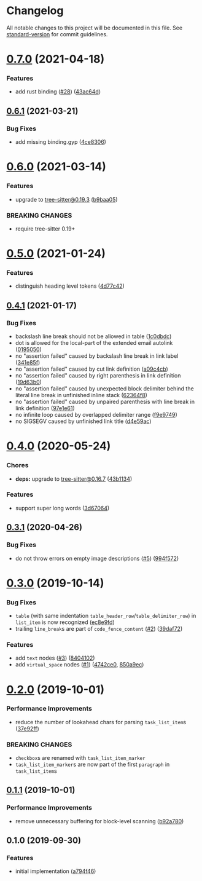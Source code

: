 # Changelog

All notable changes to this project will be documented in this file. See [standard-version](https://github.com/conventional-changelog/standard-version) for commit guidelines.

# [0.7.0](https://github.com/ikatyang/tree-sitter-markdown/compare/v0.6.1...v0.7.0) (2021-04-18)


### Features

* add rust binding ([#28](https://github.com/ikatyang/tree-sitter-markdown/issues/28)) ([43ac64d](https://github.com/ikatyang/tree-sitter-markdown/commit/43ac64d8cade4244e3484d2588342dc28991333d))



## [0.6.1](https://github.com/ikatyang/tree-sitter-markdown/compare/v0.6.0...v0.6.1) (2021-03-21)


### Bug Fixes

* add missing binding.gyp ([4ce8306](https://github.com/ikatyang/tree-sitter-markdown/commit/4ce8306))



# [0.6.0](https://github.com/ikatyang/tree-sitter-markdown/compare/v0.5.0...v0.6.0) (2021-03-14)


### Features

* upgrade to tree-sitter@0.19.3 ([b9baa05](https://github.com/ikatyang/tree-sitter-markdown/commit/b9baa05))


### BREAKING CHANGES

* require tree-sitter 0.19+



# [0.5.0](https://github.com/ikatyang/tree-sitter-markdown/compare/v0.4.1...v0.5.0) (2021-01-24)


### Features

* distinguish heading level tokens ([4d77c42](https://github.com/ikatyang/tree-sitter-markdown/commit/4d77c42))



## [0.4.1](https://github.com/ikatyang/tree-sitter-markdown/compare/v0.4.0...v0.4.1) (2021-01-17)


### Bug Fixes

* backslash line break should not be allowed in table ([1c0dbdc](https://github.com/ikatyang/tree-sitter-markdown/commit/1c0dbdc))
* dot is allowed for the local-part of the extended email autolink ([0195050](https://github.com/ikatyang/tree-sitter-markdown/commit/0195050))
* no "assertion failed" caused by backslash line break in link label ([341e85f](https://github.com/ikatyang/tree-sitter-markdown/commit/341e85f))
* no "assertion failed" caused by cut link definition ([a09c4cb](https://github.com/ikatyang/tree-sitter-markdown/commit/a09c4cb))
* no "assertion failed" caused by right parenthesis in link definition ([19d63b0](https://github.com/ikatyang/tree-sitter-markdown/commit/19d63b0))
* no "assertion failed" caused by unexpected block delimiter behind the literal line break in unfinished inline stack ([62364f8](https://github.com/ikatyang/tree-sitter-markdown/commit/62364f8))
* no "assertion failed" caused by unpaired parenthesis with line break in link definition ([97e1e61](https://github.com/ikatyang/tree-sitter-markdown/commit/97e1e61))
* no infinite loop caused by overlapped delimiter range ([f9e9749](https://github.com/ikatyang/tree-sitter-markdown/commit/f9e9749))
* no SIGSEGV caused by unfinished link title ([d4e59ac](https://github.com/ikatyang/tree-sitter-markdown/commit/d4e59ac))



# [0.4.0](https://github.com/ikatyang/tree-sitter-markdown/compare/v0.3.1...v0.4.0) (2020-05-24)


### Chores

* **deps:** upgrade to tree-sitter@0.16.7 ([43b1134](https://github.com/ikatyang/tree-sitter-markdown/commit/43b1134e9571331a5b28b527ea5aec06991f38e2))


### Features

* support super long words ([3d67064](https://github.com/ikatyang/tree-sitter-markdown/commit/3d67064f2d98e1ffac9cf9a675634453404785e9))



## [0.3.1](https://github.com/ikatyang/tree-sitter-markdown/compare/v0.3.0...v0.3.1) (2020-04-26)


### Bug Fixes

* do not throw errors on empty image descriptions ([#5](https://github.com/ikatyang/tree-sitter-markdown/issues/5)) ([994f572](https://github.com/ikatyang/tree-sitter-markdown/commit/994f572))



# [0.3.0](https://github.com/ikatyang/tree-sitter-markdown/compare/v0.2.0...v0.3.0) (2019-10-14)


### Bug Fixes

* `table` (with same indentation `table_header_row`/`table_delimiter_row`) in `list_item` is now recognized ([ec8e9fd](https://github.com/ikatyang/tree-sitter-markdown/commit/ec8e9fd))
* trailing `line_break`s are part of `code_fence_content` ([#2](https://github.com/ikatyang/tree-sitter-markdown/issues/2)) ([39daf72](https://github.com/ikatyang/tree-sitter-markdown/commit/39daf72))


### Features

* add `text` nodes ([#3](https://github.com/ikatyang/tree-sitter-markdown/issues/3)) ([8404102](https://github.com/ikatyang/tree-sitter-markdown/commit/8404102))
* add `virtual_space` nodes ([#1](https://github.com/ikatyang/tree-sitter-markdown/issues/1)) ([4742ce0](https://github.com/ikatyang/tree-sitter-markdown/commit/4742ce0), [850a9ec](https://github.com/ikatyang/tree-sitter-markdown/commit/850a9ec))



# [0.2.0](https://github.com/ikatyang/tree-sitter-markdown/compare/v0.1.1...v0.2.0) (2019-10-01)


### Performance Improvements

* reduce the number of lookahead chars for parsing `task_list_item`s ([37e92ff](https://github.com/ikatyang/tree-sitter-markdown/commit/37e92ff))


### BREAKING CHANGES

* `checkbox`s are renamed with `task_list_item_marker`
* `task_list_item_marker`s are now part of the first `paragraph` in `task_list_item`s



## [0.1.1](https://github.com/ikatyang/tree-sitter-markdown/compare/v0.1.0...v0.1.1) (2019-10-01)


### Performance Improvements

* remove unnecessary buffering for block-level scanning ([b92a780](https://github.com/ikatyang/tree-sitter-markdown/commit/b92a780))



## 0.1.0 (2019-09-30)


### Features

* initial implementation ([a794f46](https://github.com/ikatyang/tree-sitter-markdown/commit/a794f46))
